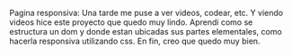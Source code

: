 Pagina responsiva: 
Una tarde me puse a ver videos, codear, etc. Y viendo videos hice este proyecto que quedo muy lindo. 
Aprendi como se estructura un dom y donde estan ubicadas sus partes elementales, como hacerla responsiva utilizando css. 
En fin, creo que quedo muy bien.
